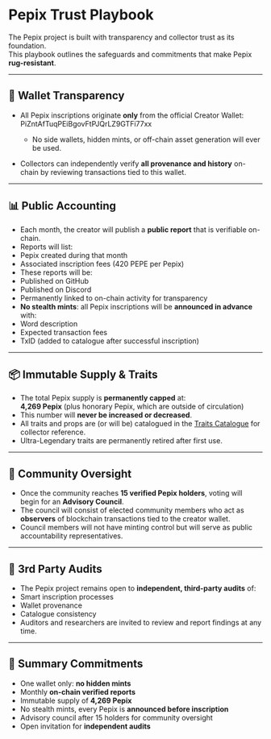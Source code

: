 # Pepix Trust Playbook  

The Pepix project is built with transparency and collector trust as its foundation.  
This playbook outlines the safeguards and commitments that make Pepix **rug-resistant**.  

---

## 🔑 Wallet Transparency  

- All Pepix inscriptions originate **only** from the official Creator Wallet:  PiZntAfTuqPEiBgovFtPJQrLZ9GTFi77xx

  - No side wallets, hidden mints, or off-chain asset generation will ever be used.  
- Collectors can independently verify **all provenance and history** on-chain by reviewing transactions tied to this wallet.  

---

## 📊 Public Accounting  

- Each month, the creator will publish a **public report** that is verifiable on-chain.  
- Reports will list:  
- Pepix created during that month  
- Associated inscription fees (420 PEPE per Pepix)  
- These reports will be:  
- Published on GitHub  
- Published on Discord  
- Permanently linked to on-chain activity for transparency  
- **No stealth mints**: all Pepix inscriptions will be **announced in advance** with:  
- Word description  
- Expected transaction fees  
- TxID (added to catalogue after successful inscription)  

---

## 📦 Immutable Supply & Traits  

- The total Pepix supply is **permanently capped** at:  
**4,269 Pepix** (plus honorary Pepix, which are outside of circulation)  
- This number will **never be increased or decreased**.  
- All traits and props are (or will be) catalogued in the [Traits Catalogue](TRAITS.md) for collector reference.  
- Ultra-Legendary traits are permanently retired after first use.  

---

## 👥 Community Oversight  

- Once the community reaches **15 verified Pepix holders**, voting will begin for an **Advisory Council**.  
- The council will consist of elected community members who act as **observers** of blockchain transactions tied to the creator wallet.  
- Council members will not have minting control but will serve as public accountability representatives.  

---

## 🔎 3rd Party Audits  

- The Pepix project remains open to **independent, third-party audits** of:  
- Smart inscription processes  
- Wallet provenance  
- Catalogue consistency  
- Auditors and researchers are invited to review and report findings at any time.  

---

## 📌 Summary Commitments  

- One wallet only: **no hidden mints**  
- Monthly **on-chain verified reports**  
- Immutable supply of **4,269 Pepix**  
- No stealth mints, every Pepix is **announced before inscription**  
- Advisory council after 15 holders for community oversight  
- Open invitation for **independent audits**  



